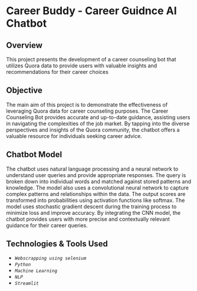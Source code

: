 # Career Buddy - Career Guidnce AI Chatbot

## Overview
This project presents the development of a career counseling bot that utilizes Quora data to 
provide users with valuable insights and recommendations for their career choices

## Objective
The main aim of this project is to demonstrate the effectiveness of leveraging Quora data for career 
counseling purposes. The Career Counseling Bot provides accurate and up-to-date guidance, 
assisting users in navigating the complexities of the job market. By tapping into the diverse 
perspectives and insights of the Quora community, the chatbot offers a valuable resource for 
individuals seeking career advice.

## Chatbot Model
The chatbot uses natural language processing and a neural network to understand user queries and provide appropriate responses. The query is broken down into individual words and matched against stored patterns and knowledge. The model also uses a convolutional neural network to capture complex patterns and relationships within the data. The output scores are transformed into probabilities using activation functions like softmax. The model uses stochastic gradient descent during the training process to minimize loss and improve accuracy. By integrating the CNN model, the chatbot provides users with more precise and contextually relevant guidance for their career queries.

## Technologies & Tools Used 
- *`Webscrapping using selenium`*
- *`Python`*
- *`Machine Learning`*
- *`NLP`*
- *`Streamlit`*

